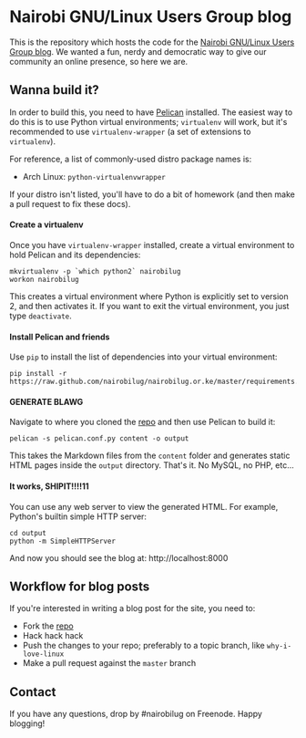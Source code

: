 # Nairobi GNU/Linux Users Group blog
This is the repository which hosts the code for the [Nairobi GNU/Linux Users Group blog](http://nairobilug.or.ke).  We wanted a fun, nerdy and democratic way to give our community an online presence, so here we are.

## Wanna build it?
In order to build this, you need to have [Pelican](http://blog.getpelican.com/) installed.  The easiest way to do this is to use Python virtual environments; `virtualenv` will work, but it's recommended to use `virtualenv-wrapper` (a set of extensions to `virtualenv`).

For reference, a list of commonly-used distro package names is:

  - Arch Linux: `python-virtualenvwrapper`

If your distro isn't listed, you'll have to do a bit of homework (and then make a pull request to fix these docs).

#### Create a virtualenv
Once you have `virtualenv-wrapper` installed, create a virtual environment to hold Pelican and its dependencies:

    mkvirtualenv -p `which python2` nairobilug
    workon nairobilug

This creates a virtual environment where Python is explicitly set to version 2, and then activates it.  If you want to exit the virtual environment, you just type `deactivate`.

#### Install Pelican and friends
Use `pip` to install the list of dependencies into your virtual environment:

    pip install -r https://raw.github.com/nairobilug/nairobilug.or.ke/master/requirements.txt

#### GENERATE BLAWG
Navigate to where you cloned the [repo](http://github.com/nairobilug/nairobilug.or.ke) and then use Pelican to build it:

    pelican -s pelican.conf.py content -o output

This takes the Markdown files from the `content` folder and generates static HTML pages inside the `output` directory.  That's it.  No MySQL, no PHP, etc...

#### It works, SHIPIT!!!!11
You can use any web server to view the generated HTML.  For example, Python's builtin simple HTTP server:

    cd output
    python -m SimpleHTTPServer

And now you should see the blog at: http://localhost:8000

## Workflow for blog posts
If you're interested in writing a blog post for the site, you need to:

  - Fork the [repo](http://github.com/nairobilug/nairobilug.or.ke)
  - Hack hack hack
  - Push the changes to your repo; preferably to a topic branch, like `why-i-love-linux`
  - Make a pull request against the `master` branch

## Contact
If you have any questions, drop by #nairobilug on Freenode.  Happy blogging!
